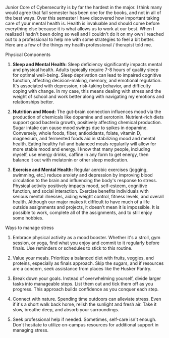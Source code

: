 Junior Core of Cybersecurity is by far the hardest in the major. I think many would agree that fall semester has been one for the books, and not in all of the best ways. Over this semester I have discovered how important taking care of your mental health is. Health is invaluable and should come before everything else because it is what allows us to work at our best. When I realized I hadn't been doing so well and I couldn't do it on my own I reached out to a professional to help me with some strategies to feel a bit better. 
Here are a few of the things my health professional / therapist told me. 

Physical Components

1. **Sleep and Mental Health:**
   Sleep deficiency significantly impacts mental and physical health. Adults typically require 7-8 hours of quality sleep for optimal well-being. Sleep deprivation can lead to impaired cognitive function, affecting decision-making, memory, and emotional regulation. It's associated with depression, risk-taking behavior, and difficulty coping with change.
   In my case, this means dealing with stress and the weight of school and work better along with navigating my emotions and relationships better. 

2. **Nutrition and Mood:**
   The gut-brain connection influences mood via the production of chemicals like dopamine and serotonin. Nutrient-rich diets support good bacteria growth, positively affecting chemical production. Sugar intake can cause mood swings due to spikes in dopamine. Conversely, whole foods, fiber, antioxidants, folate, vitamin D, magnesium, and fermented foods aid in stabilizing mood and mental health.
   Eating healthy full and balanced meals regularily will allow for more stable mood and energy. I know that many people, including myself, use energy drinks, caffine in any form to get energy, then balance it out with melatonin or other sleep medication. 

3. **Exercise and Mental Health:**
   Regular aerobic exercises (jogging, swimming, etc.) reduce anxiety and depression by improving blood circulation to the brain and influencing the body's response to stress. Physical activity positively impacts mood, self-esteem, cognitive function, and social interaction. Exercise benefits individuals with serious mental illnesses, aiding weight control, fitness levels, and overall health.
   Although our major makes it difficult to have much of a life outside assignments and projects, it doesn't mean it is impossible. It is possible to work, complete all of the assignments, and to still enjoy some hobbies. 


Ways to manage stress

1. Embrace physical activity as a mood booster. Whether it's a stroll, gym session, or yoga, find what you enjoy and commit to it regularly before finals. Use reminders or schedules to stick to this routine.

2. Value your meals. Prioritize a balanced diet with fruits, veggies, and proteins, especially as finals approach. Skip the sugars, and if resources are a concern, seek assistance from places like the Husker Pantry.

3. Break down your goals. Instead of overwhelming yourself, divide larger tasks into manageable steps. List them out and tick them off as you progress. This approach builds confidence as you conquer each step.

4. Connect with nature. Spending time outdoors can alleviate stress. Even if it's a short walk back home, relish the sunlight and fresh air. Take it slow, breathe deep, and absorb your surroundings.

5. Seek professional help if needed. Sometimes, self-care isn't enough. Don't hesitate to utilize on-campus resources for additional support in managing stress.






